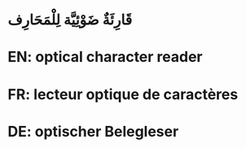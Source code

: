 # قَارِئَةٌ ضَوْئِيَّة لِلْمَحَارِف

# EN: optical character reader

# FR: lecteur optique de caractères

# DE: optischer Belegleser
